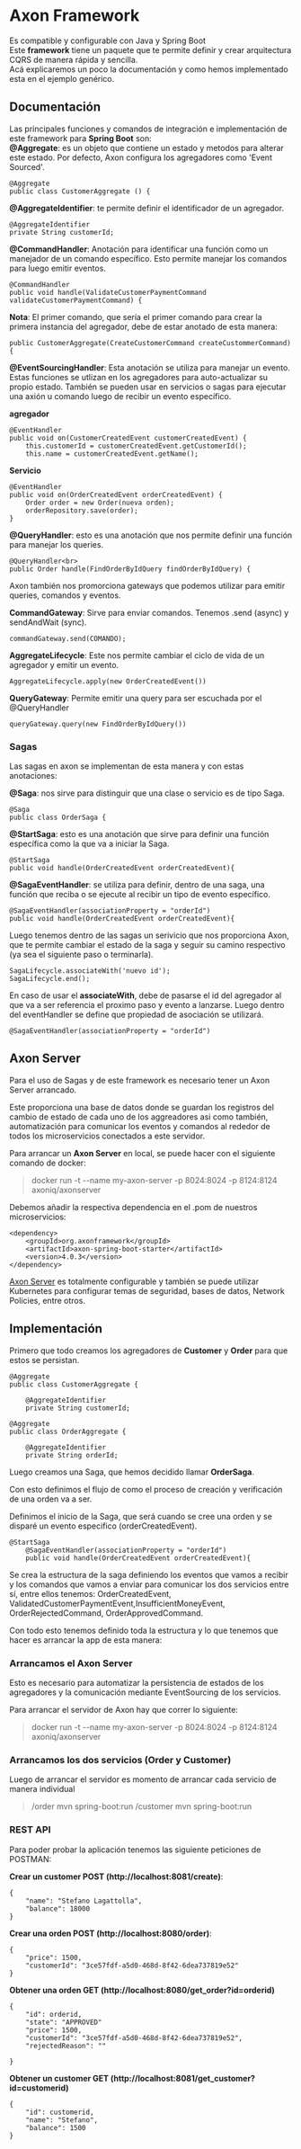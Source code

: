 # Axon Framework
Es compatible y configurable con Java y Spring Boot<br>
Este **framework** tiene un paquete que te permite definir y crear arquitectura CQRS de manera rápida y sencilla.<br>
Acá explicaremos un poco la documentación y como hemos implementado esta en el ejemplo genérico.

## Documentación
Las principales funciones y comandos de integración e implementación de este framework para **Spring Boot** son:<br>
**@Aggregate**: es un objeto que contiene un estado y metodos para alterar este estado. Por defecto, Axon configura los agregadores como 'Event Sourced'.

```
@Aggregate
public class CustomerAggregate () {
```

**@AggregateIdentifier**: te permite definir el identificador de un agregador.

```
@AggregateIdentifier
private String customerId;
```

**@CommandHandler**: Anotación para identificar una función como un manejador de un comando específico. Esto permite manejar los comandos para luego emitir eventos.
```
@CommandHandler
public void handle(ValidateCustomerPaymentCommand validateCustomerPaymentCommand) {
```

**Nota**: El primer comando, que sería el primer comando para crear la primera instancia del agregador, debe de estar anotado de esta manera:

```@CommandHandler
public CustomerAggregate(CreateCustomerCommand createCustommerCommand) {
```

**@EventSourcingHandler**: Esta anotación se utiliza para manejar un evento. Estas funciones se utlizan en los agregadores para auto-actualizar su propio estado. También se pueden usar en servicios o sagas para ejecutar una axión u comando luego de recibir un evento específico.

**agregador**

```
@EventHandler
public void on(CustomerCreatedEvent customerCreatedEvent) { 
    this.customerId = customerCreatedEvent.getCustomerId();
    this.name = customerCreatedEvent.getName();
```

**Servicio**

```
@EventHandler
public void on(OrderCreatedEvent orderCreatedEvent) {
    Order order = new Order(nueva orden); 
    orderRepository.save(order);
}
```

**@QueryHandler**: esto es una anotación que nos permite definir una función para manejar los queries.

```
@QueryHandler<br>
public Order handle(FindOrderByIdQuery findOrderByIdQuery) {
```

Axon también nos promorciona gateways que podemos utilizar para emitir queries, comandos y eventos.

**CommandGateway**: Sirve para enviar comandos. Tenemos .send (async) y sendAndWait (sync).

```
commandGateway.send(COMANDO);
```

**AggregateLifecycle**: Este nos permite cambiar el ciclo de vida de un agregador y emitir un evento.

```
AggregateLifecycle.apply(new OrderCreatedEvent())
```

**QueryGateway**: Permite emitir una query para ser escuchada por el @QueryHandler

```
queryGateway.query(new FindOrderByIdQuery())
```

### Sagas
Las sagas en axon se implementan de esta manera y con estas anotaciones:

**@Saga**: nos sirve para distinguir que una clase o servicio es de tipo Saga.

```
@Saga
public class OrderSaga {
```

**@StartSaga**: esto es una anotación que sirve para definir una función específica como la que va a iniciar la Saga.

```
@StartSaga
public void handle(OrderCreatedEvent orderCreatedEvent){
```

**@SagaEventHandler**: se utiliza para definir, dentro de una saga, una función que reciba o se ejecute al recibir un tipo de evento específico.

```
@SagaEventHandler(associationProperty = "orderId")
public void handle(OrderCreatedEvent orderCreatedEvent){
```

Luego tenemos dentro de las sagas un serivicio que nos proporciona Axon, que te permite cambiar el estado de la saga y seguir su camino respectivo (ya sea el siguiente paso o terminarla).

```
SagaLifecycle.associateWith('nuevo id');
SagaLifecycle.end();
```

En caso de usar el **associateWith**, debe de pasarse el id del agregador al que va a ser referencia el proximo paso y evento a lanzarse. Luego dentro del eventHandler se define que propiedad de asociación se utilizará.

```
@SagaEventHandler(associationProperty = "orderId")
```

## Axon Server

Para el uso de Sagas y de este framework es necesario tener un Axon Server arrancado.

Este proporciona una base de datos donde se guardan los registros del cambio de estado de cada uno de los aggreadores asi como también, automatización para comunicar los eventos y comandos al rededor de todos los microservicios conectados a este servidor.

Para arrancar un **Axon Server** en local, se puede hacer con el siguiente comando de docker: 

> docker run -t --name my-axon-server -p 8024:8024 -p 8124:8124 axoniq/axonserver

Debemos añadir la respectiva dependencia en el .pom de nuestros microservicios: 

```
<dependency>
    <groupId>org.axonframework</groupId> 
    <artifactId>axon-spring-boot-starter</artifactId> 
    <version>4.0.3</version>
</dependency>
``` 

[Axon Server](https://docs.axoniq.io/reference-guide/axon-server/introduction) es totalmente configurable y también se puede utilizar Kubernetes para configurar temas de seguridad, bases de datos, Network Policies, entre otros.

## Implementación

Primero que todo creamos los agregadores de **Customer** y **Order** para que estos se persistan. 

```
@Aggregate
public class CustomerAggregate {

	@AggregateIdentifier
    private String customerId;
```

```
@Aggregate
public class OrderAggregate {

	@AggregateIdentifier
    private String orderId;
```

Luego creamos una Saga, que hemos decidido llamar **OrderSaga**.

Con esto definimos el flujo de como el proceso de creación y verificación de una orden va a ser. 

Definimos el inicio de la Saga, que será cuando se cree una orden y se disparé un evento especifico (orderCreatedEvent).
```
@StartSaga
    @SagaEventHandler(associationProperty = "orderId")
    public void handle(OrderCreatedEvent orderCreatedEvent){
```

Se crea la estructura de la saga definiendo los eventos que vamos a recibir y los comandos que vamos a enviar para comunicar los dos servicios entre sí, entre ellos tenemos: OrderCreatedEvent, ValidatedCustomerPaymentEvent,InsufficientMoneyEvent, OrderRejectedCommand, OrderApprovedCommand.

Con todo esto tenemos definido toda la estructura y lo que tenemos que hacer es arrancar la app de esta manera: 

### Arrancamos el Axon Server
Esto es necesario para automatizar la persistencia de estados de los agregadores y la comunicación mediante EventSourcing de los servicios.

Para arrancar el servidor de Axon hay que correr lo siguiente: 
> docker run -t --name my-axon-server -p 8024:8024 -p 8124:8124 axoniq/axonserver

### Arrancamos los dos servicios (Order y Customer)
Luego de arrancar el servidor es momento de arrancar cada servicio de manera individual
> /order mvn spring-boot:run
> /customer mvn spring-boot:run

### REST API
Para poder probar la aplicación tenemos las siguiente peticiones de POSTMAN: 

**Crear un customer POST (http://localhost:8081/create)**:
```
{
    "name": "Stefano Lagattolla",
    "balance": 18000
}
```
**Crear una orden POST (http://localhost:8080/order)**:
```
{
    "price": 1500,
    "customerId": "3ce57fdf-a5d0-468d-8f42-6dea737819e52"
}
```
**Obtener una orden GET (http://localhost:8080/get_order?id=orderid)**

```
{
    "id": orderid,
    "state": "APPROVED"
    "price": 1500,
    "customerId": "3ce57fdf-a5d0-468d-8f42-6dea737819e52",
    "rejectedReason": ""
    
}
```

**Obtener un customer GET (http://localhost:8081/get_customer?id=customerid)**

```
{
    "id": customerid,
    "name": "Stefano",
    "balance": 1500
}
```


